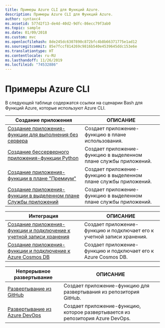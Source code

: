 ```yaml
---
title: Примеры Azure CLI для Функций Azure.
description: Примеры Azure CLI для Функций Azure.
author: syntaxc4
ms.assetid: 577d2f13-de4d-40d2-9dfc-86ecc79f3ab0
ms.topic: sample
ms.date: 01/09/2018
ms.custom: mvc
ms.openlocfilehash: 8de245dc6307890c872bfc4b8b66371775e1ad12
ms.sourcegitcommit: 85e7fccf814269c9816b540e4539645ddc153e6e
ms.translationtype: HT
ms.contentlocale: ru-RU
ms.lasthandoff: 11/26/2019
ms.locfileid: "74532886"
---
```

# <a name="azure-cli-samples"></a>Примеры Azure CLI

В следующей таблице содержатся ссылки на сценарии Bash для Функций Azure, которые используют Azure CLI.

<a id="create"></a>

| Создание приложения | ОПИСАНИЕ |
|---|---|
| [Создание приложения-функции для выполнения без сервера](scripts/functions-cli-create-serverless.md) | Создает приложение-функцию в плане использования.  |
| [Создание бессерверного приложения-функции Python](scripts/functions-cli-create-serverless-python.md) | Создает приложение-функцию в выделенном плане службы приложений. |
| [Создание приложения-функции в плане "Премиум"](scripts/functions-cli-create-premium-plan.md) | Создает приложение-функцию в выделенном плане службы приложений. |
| [Создание приложения-функции в выделенном плане Службы приложений](scripts/functions-cli-create-app-service-plan.md) | Создает приложение-функцию в выделенном плане службы приложений. |

| Интеграция | ОПИСАНИЕ|
|---|---|
| [Создание приложения-функции и подключение к учетной записи хранения](scripts/functions-cli-create-function-app-connect-to-storage-account.md) | Создает приложение-функцию и подключает его к учетной записи хранения. |
| [Создание приложения-функции и подключение к Azure Cosmos DB](scripts/functions-cli-create-function-app-connect-to-cosmos-db.md) | Создает приложение-функцию и подключает его к Azure Cosmos DB. |

| Непрерывное развертывание | ОПИСАНИЕ|
|---|---|
| [Развертывание из GitHub](scripts/functions-cli-create-function-app-github-continuous.md) | Создает приложение-функцию для развертывания из репозитория GitHub.  |
| [Развертывание из Azure DevOps](scripts/functions-cli-create-function-app-vsts-continuous.md) | Создает приложение-функцию, которое развертывается из репозитория Azure DevOps.  |
